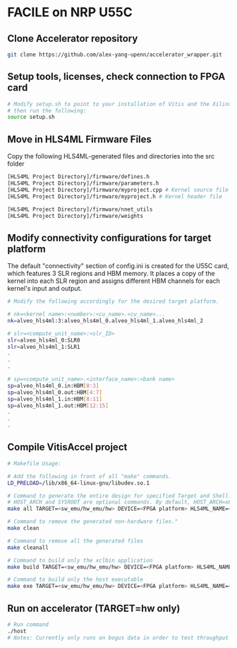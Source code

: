 # FACILE on NRP U55C

## Clone Accelerator repository
```bash
git clone https://github.com/alex-yang-upenn/accelerator_wrapper.git
```

## Setup tools, licenses, check connection to FPGA card
```bash
# Modify setup.sh to point to your installation of Vitis and the Xilinx Runtime Library(XRT)
# then run the following:
source setup.sh
```

## Move in HLS4ML Firmware Files
Copy the following HLS4ML-generated files and directories into the src folder
```bash
[HLS4ML Project Directory]/firmware/defines.h
[HLS4ML Project Directory]/firmware/parameters.h
[HLS4ML Project Directory]/firmware/myproject.cpp # Kernel source file
[HLS4ML Project Directory]/firmware/myproject.h # Kernel header file

[HLS4ML Project Directory]/firmware/nnet_utils
[HLS4ML Project Directory]/firmware/weights
```

## Modify connectivity configurations for target platform
The default "connectivity" section of config.ini is created for the U55C card, which features 3 SLR regions and HBM memory. It places a copy of the kernel into each SLR region and assigns different HBM channels for each kernel's input and output. 
```bash
# Modify the following accordingly for the desired target platform.

# nk=<kernel name>:<number>:<cu_name>.<cu_name>...
nk=alveo_hls4ml:3:alveo_hls4ml_0.alveo_hls4ml_1.alveo_hls4ml_2

# slr=<compute_unit_name>:<slr_ID>
slr=alveo_hls4ml_0:SLR0
slr=alveo_hls4ml_1:SLR1
.
.
.

# sp=<compute_unit_name>.<interface_name>:<bank name> 
sp=alveo_hls4ml_0.in:HBM[0:3]
sp=alveo_hls4ml_0.out:HBM[4:7]
sp=alveo_hls4ml_1.in:HBM[8:11]
sp=alveo_hls4ml_1.out:HBM[12:15]
.
.
.
```

## Compile VitisAccel project
```bash
# Makefile Usage:

# Add the following in front of all "make" commands.
LD_PRELOAD=/lib/x86_64-linux-gnu/libudev.so.1

# Command to generate the entire design for specified Target and Shell.
# HOST_ARCH and SYSROOT are optional commands. By default, HOST_ARCH=x86. HOST_ARCH and SYSROOT is required for SoC shells
make all TARGET=<sw_emu/hw_emu/hw> DEVICE=<FPGA platform> HLS4ML_NAME=<kernel name> HLS4ML_PROJ_TYPE=<DENSE/CONV1D> HOST_ARCH=<aarch32/aarch64/x86> SYSROOT=<sysroot_path>

# Command to remove the generated non-hardware files."
make clean

# Command to remove all the generated files
make cleanall

# Command to build only the xclbin application
make build TARGET=<sw_emu/hw_emu/hw> DEVICE=<FPGA platform> HLS4ML_NAME=<kernel name> HLS4ML_PROJ_TYPE=<DENSE/CONV1D> HOST_ARCH=<aarch32/aarch64/x86> SYSROOT=<sysroot_path>

# Command to build only the host executable
make exe TARGET=<sw_emu/hw_emu/hw> DEVICE=<FPGA platform> HLS4ML_NAME=<kernel name> HLS4ML_PROJ_TYPE=<DENSE/CONV1D> HOST_ARCH=<aarch32/aarch64/x86> SYSROOT=<sysroot_path>
```

## Run on accelerator (TARGET=hw only)
```bash
# Run command
./host
# Notes: Currently only runs on bogus data in order to test throughput
```